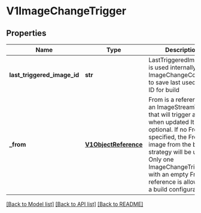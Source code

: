 # V1ImageChangeTrigger

## Properties
Name | Type | Description | Notes
------------ | ------------- | ------------- | -------------
**last_triggered_image_id** | **str** | LastTriggeredImageID is used internally by the ImageChangeController to save last used image ID for build | [optional] 
**_from** | [**V1ObjectReference**](V1ObjectReference.md) | From is a reference to an ImageStreamTag that will trigger a build when updated It is optional. If no From is specified, the From image from the build strategy will be used. Only one ImageChangeTrigger with an empty From reference is allowed in a build configuration. | [optional] 

[[Back to Model list]](../README.md#documentation-for-models) [[Back to API list]](../README.md#documentation-for-api-endpoints) [[Back to README]](../README.md)


